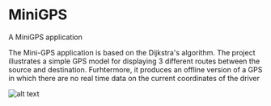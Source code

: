 # MiniGPS
A MiniGPS application

The Mini-GPS application is based on the Dijkstra's algorithm. The project illustrates a simple GPS model for 
displaying 3 different routes between the source and destination. Furhtermore, it produces an offline 
version of a GPS in which there are no real time data on the current coordinates of the driver


![alt text](https://github.com/GalbinitaSebastian97/MiniGPS.git/MiniGPS.png?raw=true)
